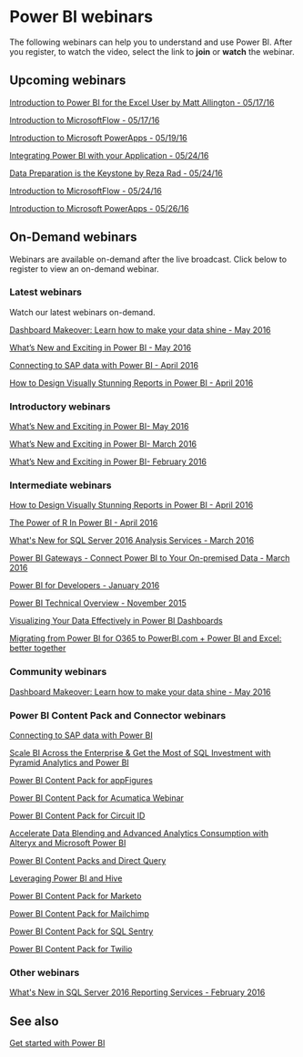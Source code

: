 ﻿<properties
   pageTitle="Power BI webinars"
   description="Power BI webinars."
   services="powerbi"
   documentationCenter=""
   authors="mihart"
   manager="mblythe"
   backup=""
   editor=""
   tags=""
   qualityFocus="no"
   qualityDate=""/>

<tags
   ms.service="powerbi"
   ms.devlang="NA"
   ms.topic="article"
   ms.tgt_pltfrm="NA"
   ms.workload="powerbi"
   ms.date="03/02/2016"
   ms.author="mihart"/>

# Power BI webinars

The following webinars can help you to understand and use Power BI. After you register, to watch the video, select the link to **join** or **watch** the webinar.

## Upcoming webinars

[Introduction to Power BI for the Excel User by Matt Allington - 05/17/16](https://info.microsoft.com/CO-PowerBI-WBNR-FY16-05May-17-Intro-to-PowerBI-for-Excel-Registration.html?Is=Website)

[Introduction to MicrosoftFlow - 05/17/16](https://info.microsoft.com/CO-MSFTFlow-WBNR-FY16-05May-Intro-to-MicrosoftFLow-CLE-Registration.html?Is=Website)

[Introduction to Microsoft PowerApps - 05/19/16](https://info.microsoft.com/CO-PowerApps-WBNR-FY16-05May-Intro-to-PowerApps-CLE-Registration.html?Is=Website)

[Integrating Power BI with your Application - 05/24/16](https://info.microsoft.com/CO-PowerBI-WBNR-FY16-05May-24-Integrating-PowerBI-with-your-Application-Registration.html?Is=Website)

[Data Preparation is the Keystone by Reza Rad - 05/24/16](https://info.microsoft.com/CO-PowerBI-WBNR-FY16-05May-24-Data-Preparation-Registration.html?Is=Website)

[Introduction to MicrosoftFlow - 05/24/16](https://info.microsoft.com/CO-MSFTFlow-WBNR-FY16-05May-Intro-to-MicrosoftFLow-CLE-Registration.html?Is=Website)

[Introduction to Microsoft PowerApps - 05/26/16](https://info.microsoft.com/CO-PowerApps-WBNR-FY16-05May-Intro-to-PowerApps-CLE-Registration.html?Is=Website)

## On-Demand webinars
Webinars are available on-demand after the live broadcast.  Click below to register to view an on-demand webinar.

### Latest webinars
Watch our latest webinars on-demand.

[Dashboard Makeover: Learn how to make your data shine - May 2016](https://info.microsoft.com/CO-PowerBI-WBNR-FY16-05May-12-Dashboard-Makeover-Registration.html?Is=Website)

[What’s New and Exciting in Power BI - May 2016](https://info.microsoft.com/CO-PowerBI-WBNR-FY16-05May-10-Whats-New-in-PowerBI-Registration.html?Is=Website)

[Connecting to SAP data with Power BI - April 2016](https://info.microsoft.com/CO-PowerBI-WBNR-FY16-04Apr-21-Connecting-SAP-PowerBI-Registration.html?Is=Website)

[How to Design Visually Stunning Reports in Power BI - April 2016](https://info.microsoft.com/CO-PowerBI-WBNR-FY16-04Apr-19-Design-Reports-in-PowerBI-Registration.html?Is=Website)

###  Introductory webinars

[What’s New and Exciting in Power BI- May 2016](https://info.microsoft.com/CO-PowerBI-WBNR-FY16-05May-10-Whats-New-in-PowerBI-Registration.html?Is=Website)

[What’s New and Exciting in Power BI- March 2016](https://info.microsoft.com/CO-PowerBI-WBNR-FY16-03Mar-01-PowerBIWhatsNew-Registration.html?Is=Website)

[What’s New and Exciting in Power BI- February 2016](https://info.microsoft.com/CO-PowerBI-WBNR-FY16-02Feb-04-PowerBIWhatsNew-Registration.html?Is=Website)

### Intermediate webinars

[How to Design Visually Stunning Reports in Power BI - April 2016](https://info.microsoft.com/CO-PowerBI-WBNR-FY16-04Apr-19-Design-Reports-in-PowerBI-Registration.html?Is=Website)

[The Power of R In Power BI - April 2016](https://info.microsoft.com/CO-PowerBI-WBNR-FY16-04Apr-14-Power-of-R-in-PowerBI-Registration.html?Is=Website)

[What's New for SQL Server 2016 Analysis Services - March 2016](https://info.microsoft.com/CO-PowerBI-WBNR-FY16-03Mar-24-PowerBI-SSAS-Registration.html?Is=Website)

[Power BI Gateways - Connect Power BI to Your On-premised Data - March 2016](https://info.microsoft.com/CO-PowerBI-WBNR-FY16-03Mar-10-PowerBI-Gateway-Registration.html?Is=Website)

[Power BI for Developers - January 2016](https://info.microsoft.com/CO-PowerBI-WBNR-FY16-01Jan-28-PowerBI-Developers-Registration.html?Is=Website)

[Power BI Technical Overview - November 2015](https://info.microsoft.com/CO-PowerBI-WBNR-FY16-11Nov15-PowerBITechnicalOverview-Register.html?Is=Website)

[Visualizing Your Data Effectively in Power BI Dashboards](https://info.microsoft.com/CO-PowerBI-WBNR-FY16-01Oct15-VisualizingDataPowerBIDashboard-Register.html?Is=Website)

[Migrating from Power BI for O365 to PowerBI.com + Power BI and Excel: better together](https://info.microsoft.com/CO-PowerBI-WBNR-FY16-15Dec15-PowerBI-Excel-Registration.html?Is=Website)

### Community webinars

[Dashboard Makeover: Learn how to make your data shine - May 2016](https://info.microsoft.com/CO-PowerBI-WBNR-FY16-05May-12-Dashboard-Makeover-Registration.html?Is=Website)

### Power BI Content Pack and Connector webinars

[Connecting to SAP data with Power BI](https://info.microsoft.com/CO-PowerBI-WBNR-FY16-04Apr-21-Connecting-SAP-PowerBI-Registration.html?Is=Website)

[Scale BI Across the Enterprise & Get the Most of SQL Investment with Pyramid Analytics and Power BI](https://info.microsoft.com/CO-PowerBI-WBNR-FY16-10Dec15-PyramidAnalyticsPowerBI-Registration.html?Is=Website)

[Power BI Content Pack for appFigures](https://info.microsoft.com/CO-PowerBI-WBNR-FY16-27Oct15-appFiguresPowerBIContentPack-Register.html?Is=Website)

[Power BI Content Pack for Acumatica Webinar](https://info.microsoft.com/CO-PowerBI-WBNR-FY16-10Dec15-AcumaticaPowerBI-Registration.html?Is=Website)

[Power BI Content Pack for Circuit ID](https://info.microsoft.com/CO-PowerBI-WBNR-FY16-01Dec15-PowerBICircuitID-Register.html?Is=Website)

[Accelerate Data Blending and Advanced Analytics Consumption with Alteryx and Microsoft Power BI](https://info.microsoft.com/CO-PowerBI-WBNR-FY16-03Nov15-AlteryxPowerBI-Register.html?Is=Website)

[Power BI Content Packs and Direct Query](https://info.microsoft.com/CO-PowerBI-WBNR-FY16-27Aug15-DeepDiveContentPacks-Register.html?Is=Website)

[Leveraging Power BI and Hive](https://info.microsoft.com/CO-PowerBI-WBNR-FY16-08Dec15-SimbaPowerBI-Registration.html?Is=Website)

[Power BI Content Pack for Marketo](https://info.microsoft.com/CO-PowerBI-WBNR-FY16-17Nov15-MarketoPowerBIContentPack-Register.html?Is=Website)

[Power BI Content Pack for Mailchimp](https://info.microsoft.com/CO-PowerBI-WBNR-FY16-18Nov15-PowerBIMailchimp-Register.html?Is=Website)

[Power BI Content Pack for SQL Sentry](https://info.microsoft.com/CO-PowerBI-WBNR-FY16-10Nov15-SQLSentry-Register.html?Is=Website)

[Power BI Content Pack for Twilio](https://info.microsoft.com/CO-PowerBI-WBNR-FY16-05Nov15-TwilioPowerBIContentPack-Register.html?Is=Website)

### Other webinars

[What's New in SQL Server 2016 Reporting Services - February 2016](https://info.microsoft.com/CO-PowerBI-WBNR-FY16-02Feb-25-PowerBI-SQL-Reporting-Registration.html?Is=Website)

## See also
[Get started with Power BI](powerbi-service-get-started.md)
